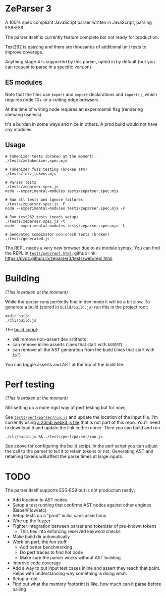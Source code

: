 # ZeParser 3

A 100% spec compliant JavaScript parser written in JavaScript, parsing ES6-ES9.

The parser itself is currently feature complete but not ready for production. 

Test262 is passing and there are thousands of additional unit tests to improve coverage.

Anything stage 4 is supported by this parser, opted in by default (but you can request to parse in a specific version).

## ES modules

Note that the files use `import` and `export` declarations and `import()`, which requires node 10+ or a cutting edge browsers.

At the time of writing node requires an experimental flag (rendering shebang useless).

It's a burden in some ways and nice in others. A prod build would not have any modules.

## Usage

```
# Tokenizer tests (broken at the moment):
./tests/zetokenizer.spec.mjs

# Tokenizer fuzz testing (broken atm)
./tests/fuzz_tokens.mjs

# Parser tests
./tests/zeparser.spec.js
node --experimental-modules tests/zeparser.spec.mjs

# Run all tests and ignore failures
./tests/zeparser.spec.js -F
node --experimental-modules tests/zeparser.spec.mjs -F

# Run test262 tests (needs setup)
./tests/zeparser.spec.js -t
node --experimental-modules tests/zeparser.spec.mjs -t

# Generated combinator non-crash tests (broken)
./tests/generated.js
```

The REPL needs a very new browser due to es module syntax. You can find the REPL in [`tests/web/repl.html`](./blob/master/tests/web/repl.js), github link: https://pvdz.github.io/zeparser3/tests/web/repl.html

# Building

_(This is broken at the moment)_

While the parser runs perfectly fine in dev mode it will be a bit slow. To generate a build (stored in `build/build.js`) run this in the project root:

```
mkdir build
./cli/build.js
```

The [build script](cli/build.js):

- will remove non-assert dev artifacts
- can remove inline asserts (lines that start with `ASSERT`)
- can remove all the AST generation from the build (lines that start with `AST`)

You can toggle asserts and AST at the top of the build file.

# Perf testing

_(This is broken at the moment)_

Still setting up a more rigid way of perf testing but for now;

See [`tests/perf/parser/run.js`](tests/perf/parser/run.js) and update the location of the input file. I'm currently using [a 20mb webkit.js file](https://github.com/trevorlinton/webkit.js/blob/master/bin/webkit.bin.js) that is not part of this repo. You'll need to download it and update the link in the runner. Then you can build and run. 

```
./cli/build.js && ./tests/perf/parser/run.js
```

See above for configuring the build script. In the perf script you can adjust the call to the parser to tell it to retain tokens or not. Generating AST and retaining tokens will affect the parse times at large inputs.

# TODO

The parser itself supports ES5-ES9 but is not production ready;

- Add location to AST nodes
- Setup a test running that confirms AST nodes against other engines (Babel/Flow/etc)
- Setup tests on a "prod" build, sans assertions
- Wire up the fuzzer
- Tighter integration between parser and tokenizer of pre-known tokens
  - This ties into enforcing reserved keyword checks
- Make build dir automatically
- Work on perf, the fun stuff
  - Add better benchmarking
  - Do perf traces to find hot code
  - Make sure the parser works without AST building
- Improve code coverage
- Add a way to put input test cases inline and assert they reach that point. Helps with understanding why something is doing what.
- Setup a repl
- Find out what the memory footprint is like, how much can it parse before bailing

